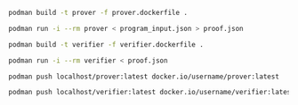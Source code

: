 ```bash
podman build -t prover -f prover.dockerfile .
```

```bash
podman run -i --rm prover < program_input.json > proof.json
```

```bash
podman build -t verifier -f verifier.dockerfile .
```

```bash
podman run -i --rm verifier < proof.json
```

```bash
podman push localhost/prover:latest docker.io/username/prover:latest
```

```bash
podman push localhost/verifier:latest docker.io/username/verifier:latest
```
